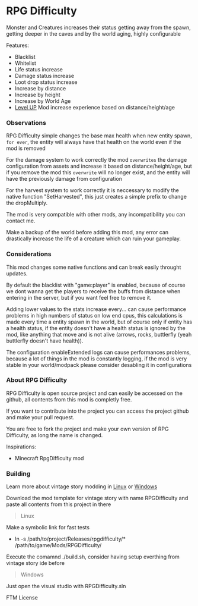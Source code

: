 # RPG Difficulty
Monster and Creatures increases their status getting away from the spawn, getting deeper in the caves and by the world aging, highly configurable

Features:
- Blacklist
- Whitelist
- Life status increase
- Damage status increase
- Loot drop status increase
- Increase by distance
- Increase by height
- Increase by World Age
- [Level UP](https://mods.vintagestory.at/levelup) Mod increase experience based on distance/height/age

### Observations
RPG Difficulty simple changes the base max health when new entity spawn, ``for ever``, the  entity will always have that health on the world even if the mod is removed

For the damage system to work correctly the mod ``overwrites`` the damage configuration from assets and increase it based on distance/height/age, but if you remove the mod this ``overwrite`` will no longer exist, and the entity will have the previously damage from configuration

For the harvest system to work correctly it is neccessary to modify the native function "SetHarvested", this just creates a simple prefix to change the dropMultiply.

The mod is very compatible with other mods, any incompatibility you can contact me.

Make a backup of the world before adding this mod, any error can drastically increase the life of a creature which can ruin your gameplay.

### Considerations
This mod changes some native functions and can break easily throught updates.

By default the blacklist with "game:player" is enabled, because of course we dont wanna get the players to receive the buffs from distance when entering in the server, but if you want feel free to remove it.

Adding lower values to the stats increase every... can cause performance problems in high numbers of status on low end cpus, this calculations is made every time a entity spawn in the world, but of course only if entity has a health status, if the entity doesn't have a health status is ignored by the mod, like anything that move and is not alive (arrows,  rocks, buttlerfly (yeah buttlerfly doesn't have health)).

The configuration enableExtended logs can cause performances problems, because a lot of things in the mod is constantly logging, if the mod is very stable in your world/modpack please consider desabling it in configurations

### About RPG Difficulty
RPG Difficulty is open source project and can easily be accessed on the github, all contents from this mod is completly free.

If you want to contribute into the project you can access the project github and make your pull request.

You are free to fork the project and make your own version of RPG Difficulty, as long the name is changed.

Inspirations: 
- Minecraft RpgDifficulty mod

### Building
Learn more about vintage story modding in [Linux](https://github.com/LeandroTheDev/arch_linux/wiki/Games#vintage-story-modding) or [Windows](https://wiki.vintagestory.at/index.php/Modding:Setting_up_your_Development_Environment)

Download the mod template for vintage story with name RPGDifficulty and paste all contents from this project in there

> Linux

Make a symbolic link for fast tests
- ln -s /path/to/project/Releases/rpgdifficulty/* /path/to/game/Mods/RPGDifficulty/

Execute the comamnd ./build.sh, consider having setup everthing from vintage story ide before

> Windows

Just open the visual studio with RPGDifficulty.sln

FTM License
